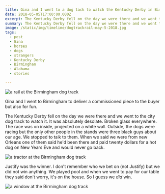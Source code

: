 ```yaml
---
title: Gina and I went to a dog tack to watch the Kentucky Derby in Birmingham
date: 2018-05-05T17:00:00.000Z
excerpt: The Kentucky Derby fell on the day we were there and we went to the city dog track to watch it.
summary: The Kentucky Derby fell on the day we were there and we went to the city dog track to watch it.
image: /static/img/timeline/dogtrackrail-may-5-2018.jpg
tags:
  - post
  - Gina
  - horses
  - dogs
  - strangers
  - Kentucky Derby
  - Birmingham
  - Alabama
  - stories

---
```


![a rail at the Birmingham dog track](/static/img/timeline/dogtrackrail-may-5-2018.jpg "a rail at the Birmingham dog track")

Gina and I went to Birmingham to deliver a commissioned piece to the buyer but also for fun.

The Kentucky Derby fell on the day we were there and we went to the city dog track to watch it. It was absolutely desolate. Broken glass everywhere. The race was on inside, projected on a white wall. Outside, the dogs were racing but the only other people in the stands were three black guys about our age. We stopped to talk to them. When we said we were from new Orleans one of them said he'd been there and paid twenty dollars for a hot dog on New Years Eve and would never go back.

![a tractor at the Birmingham dog track](/static/img/timeline/dogtracktractor-may-5-2018.jpg "a tractor at the Birmingham dog track")

Justify was the winner. I don't remember who we bet on (not Justify) but we did not win anything. We played pool and when we went to pay for our table they said don't worry, it's on the house. So I guess we _did_ win.

![a window at the Birmingham dog track](/static/img/timeline/dogtrackwindow-may-5-2018.jpg "a window at the Birmingham dog track")
